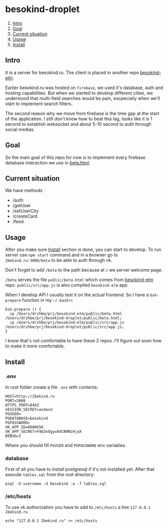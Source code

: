 # besokind-droplet
1. [Intro](#intro)
2. [Goal](#goal)
3. [Current situation](#current-situation)
4. [Usage](#usage)
4. [Install](#install)

## Intro
It is a server for besokind.ru. The client is placed in another repo [besokind-elm](https://github.com/drzhbe/besokind-elm).

Earlier besokind.ru was hosted on `firebase`, we used it's database, auth and hosting capabilities. But when we started to develop different cities, we understood that multi-field searches would be pain, escpecially when we'll start to implement search filters.

The second reason why we move from firebase is the time gap at the start of the application. I still don't know how to beat this lag, looks like it is 1 second to establish websocket and about 5-10 second to auth through social medias.

## Goal
So the main goal of this repo for now is to implement every firebase database interaction we use in [beta.html](https://github.com/drzhbe/besokind-elm/blob/master/public/beta.html).

## Current situation
We have methods
* /auth
* /getUser
* /setUserCity
* /createCard
* /feed

## Usage

After you make sure [Install](#install) section is done, you can start to develop. To run server use `npm start` command and in a browser go to `2bekind.ru:3000/beta` to be able to auth through vk.

Don't forget to add `/beta` to the path because at `/` we server welcome page.

`/beta` serves the file `public/beta.html` which comes from [besokind-elm](https://github.com/drzhbe/besokind-elm) repo. `public/src/app.js` is also compiled `besokind-elm` app.

When I develop API I usually test it on the actual frontend. So I have a `bsk-prepare` function in my `~/.bashrc`
```
bsk-prepare () {
  cp /Users/drzhbe/prj/besokind-elm/public/beta.html /Users/drzhbe/prj/besokind-droplet/public/beta.html;
  cp /Users/drzhbe/prj/besokind-elm/public/src/app.js /Users/drzhbe/prj/besokind-droplet/public/src/app.js;
}
```

I know that's not comfortable to have these 2 repos. I'll figure out soon how to make it more comfortable.

## Install

### .env
In root folder create a file `.env` with contents:
```
HOST=http://2bekind.ru
PORT=3000
HTTPS_PORT=8443
SESSION_SECRET=asdasd
PGUSER=
PGDATABASE=besokind
PGPASSWORD=
VK_APP_ID=6080656
VK_APP_SECRET=F9Q3xOgyx6dCN9N1HjaX
DEBUG=1
```
Where you should fill `PGUSER` and `PGPASSWORD` env variables.

### database
First of all you have to install postgresql if it's not installed yet. After that execute `tables.sql` from the root directory:
```
psql -U username -d besokind -a -f tables.sql
```

### /etc/hosts
To use vk authorization you have to add to `/etc/hosts` a line `127.0.0.1 2bekind.ru`
```
echo "127.0.0.1 2bekind.ru" >> /etc/hosts
```
